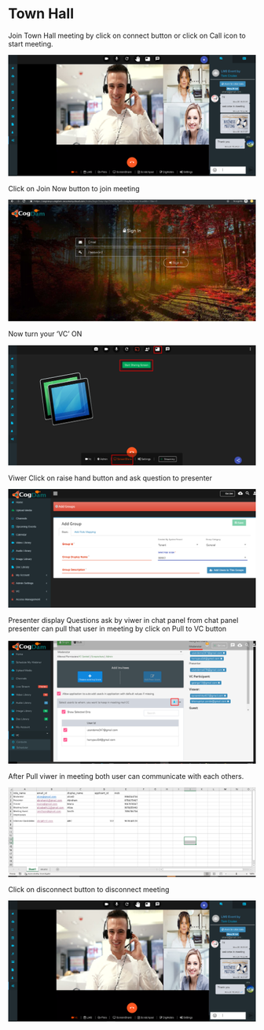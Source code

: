 # Town Hall

Join Town Hall meeting by click on connect button or click on Call icon to start meeting.

![](../../.gitbook/assets/image%20%28216%29.png)

Click on Join Now button to join meeting

![](../../.gitbook/assets/image%20%28210%29.png)

Now turn your ‘VC’ ON

![](../../.gitbook/assets/image%20%28129%29.png)

Viwer Click on raise hand button and ask question to presenter

![](../../.gitbook/assets/image%20%2817%29.png)

Presenter display Questions ask by viwer in chat panel from chat panel presenter can pull that user in meeting by click on Pull to VC button

![](../../.gitbook/assets/image%20%28213%29.png)

After Pull viwer in meeting both user can communicate with each others.

![](../../.gitbook/assets/image%20%28179%29.png)

Click on disconnect button to disconnect meeting

![](../../.gitbook/assets/image%20%28188%29.png)

